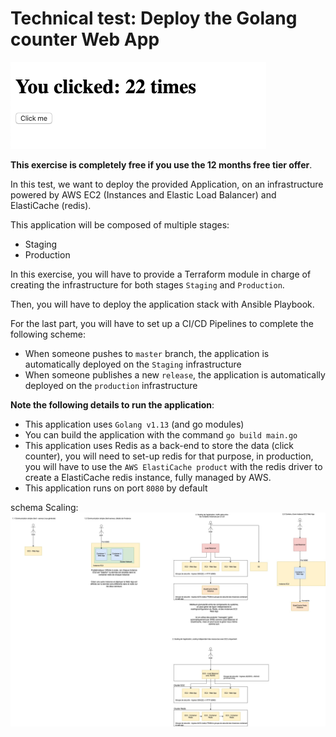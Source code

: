 # Technical test: Deploy the Golang counter Web App

![application screenshot](./assets/application.png)

**This exercise is completely free if you use the 12 months free tier offer**.

In this test, we want to deploy the provided Application, on an infrastructure powered by AWS EC2 (Instances and Elastic Load Balancer) and ElastiCache (redis).

This application will be composed of multiple stages:
- Staging
- Production

In this exercise, you will have to provide a Terraform module in charge of creating the infrastructure for both stages `Staging` and `Production`.

Then, you will have to deploy the application stack with Ansible Playbook.

For the last part, you will have to set up a CI/CD Pipelines to complete the following scheme:
- When someone pushes to `master` branch, the application is automatically deployed on the `Staging` infrastructure
- When someone publishes a new `release`, the application is automatically deployed on the `production` infrastructure

**Note the following details to run the application**:
- This application uses `Golang v1.13` (and go modules)
- You can build the application with the command `go build main.go`
- This application uses Redis as a back-end to store the data (click counter), you will need to set-up redis for that purpose, in production, you will have to use the `AWS ElastiCache product` with the redis driver to create a ElastiCache redis instance, fully managed by AWS.
- This application runs on port `8080` by default


schema Scaling:
![scaling](./assets/scaling.jpg)
